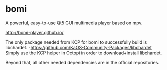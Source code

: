 # bomi
A powerful, easy-to-use Qt5 GUI multimedia player based on mpv.

http://bomi-player.github.io/

The only package needed from KCP for bomi to successfully build is libchardet.
-https://github.com/KaOS-Community-Packages/libchardet
Simply use the KCP helper in Octopi in order to download+install libchardet.

Beyond that, all other needed dependencies are in the official repositories.
